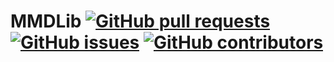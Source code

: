 # MMDLib [![GitHub pull requests](https://img.shields.io/github/issues-pr/MinecraftModDevelopment/MMDLib.svg?style=flat-square)](https://github.com/MinecraftModDevelopment/MMDLib/pulls) [![GitHub issues](https://img.shields.io/github/issues/MinecraftModDevelopment/MMDLib.svg?style=flat-square)](https://github.com/MinecraftModDevelopment/MMDLib/issues) [![GitHub contributors](https://img.shields.io/github/contributors/MinecraftModDevelopment/MMDLib.svg?style=flat-square)](https://github.com/MinecraftModDevelopment/MMDLib/graphs/contributors)
